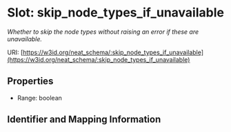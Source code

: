 # Slot: skip_node_types_if_unavailable
_Whether to skip the node types without raising an error if these are unavailable._


URI: [https://w3id.org/neat_schema/:skip_node_types_if_unavailable](https://w3id.org/neat_schema/:skip_node_types_if_unavailable)



<!-- no inheritance hierarchy -->


## Properties

 * Range: boolean



## Identifier and Mapping Information





